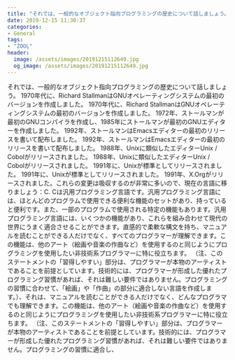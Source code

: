 ```yaml
---
title: "それでは、一般的なオブジェクト指向プログラミングの歴史について話しましょう。"
date: 2019-12-15 11:30:37
categories:
- General
tags:
- "ŹOOĻ"
header:
  image: /assets/images/20191215112649.jpg
  og_image: /assets/images/20191215112649.jpg
---
```


それでは、一般的なオブジェクト指向プログラミングの歴史について話しましょう。 1970年代に、Richard StallmanはGNUオペレーティングシステムの最初のバージョンを作成しました。 1970年代に、Richard StallmanはGNUオペレーティングシステムの最初のバージョンを作成しました。 1972年、ストールマンが最初のGNUコンパイラを作成し、1985年にストールマンが最初のGNUエディターを作成しました。 1992年、ストールマンはEmacsエディターの最初のリリースを書いて配布しました。 1992年、ストールマンはEmacsエディターの最初のリリースを書いて配布しました。 1988年、Unixに類似したエディターUnix / Cobolがリリースされました。 1988年、Unixに類似したエディターUnix / Cobolがリリースされました。 1991年に、Unixが標準としてリリースされました。 1991年に、Unixが標準としてリリースされました。 1991年、X.Orgがリリースされました。これらの変更は吸収するのが非常に多いので、現在の言語に移りましょう：C. Cは汎用プログラミング言語です。汎用プログラミング言語には、ほとんどのプログラムで使用できる便利な機能のセットがあり、持っていると便利です。また、一部のプログラムで使用される特定の機能もあります。汎用プログラミング言語には、いくつかの機能があり、これらを組み合わせて現代の世界にうまく適合させることができます。直感的で柔軟な構文を持ち、マニュアルを読むことができる人だけでなく、すべてのプログラマーが理解できます。この機能は、他のアート（絵画や音楽の作曲など）を使用するのと同じようにプログラミングを使用したい非技術系プログラマーに特に役立ちます。 （注、このステートメントの「習得しやすい」部分は、プログラマーが本物のアーティストであることを前提としています。技術的には、プログラマーが形成した優れたプログラミング習慣があれば、それは難しい要件ではありません。プログラミングの習慣に合わせて、「絵画」や「作曲」の部分に適合しない言語を作成します。）、それは、マニュアルを読むことができる人だけでなく、どんなプログラマでも理解できます。この機能は、他のアート（絵画や音楽の作曲など）を使用するのと同じようにプログラミングを使用したい非技術系プログラマーに特に役立ちます。 （注、このステートメントの「習得しやすい」部分は、プログラマーが本物のアーティストであることを前提としています。技術的には、プログラマーが形成した優れたプログラミング習慣があれば、それは難しい要件ではありません。プログラミングの習慣に適合し、
